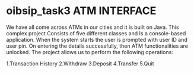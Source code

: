 # oibsip_task3 ATM INTERFACE

We have all come across ATMs in our cities and it is built on Java. This complex project Consists of five different classes and Is a console-based application. When the system starts the user is prompted with user ID and user pin. On entering the details successfully, then ATM functionalities are unlocked. The project allows us to perform the following operations:

1.Transaction History
2.Withdraw
3.Deposit
4.Transfer
5.Quit
